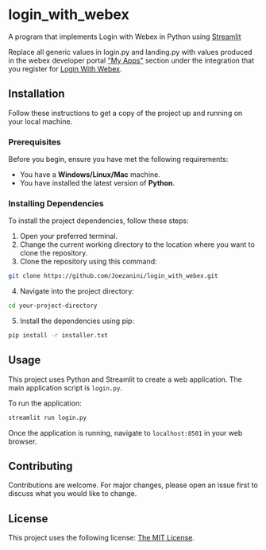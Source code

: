 # login_with_webex
A program that implements Login with Webex in Python using [Streamlit](https://docs.streamlit.io/library/get-started)

Replace all generic values in login.py and landing.py with values produced in the
webex developer portal ["My Apps"](https://developer.webex.com/my-apps) section under the integration that you register for [Login With Webex](https://developer.webex.com/docs/login-with-webex#getting-started). 

## Installation 

Follow these instructions to get a copy of the project up and running on your local machine.

### Prerequisites

Before you begin, ensure you have met the following requirements:

* You have a **Windows/Linux/Mac** machine.
* You have installed the latest version of **Python**.

### Installing Dependencies

To install the project dependencies, follow these steps:

1. Open your preferred terminal.
2. Change the current working directory to the location where you want to clone the repository.
3. Clone the repository using this command:

```bash
git clone https://github.com/Joezanini/login_with_webex.git
```

4. Navigate into the project directory:

```bash
cd your-project-directory
```

5. Install the dependencies using pip:

```bash
pip install -r installer.txt
```

## Usage

This project uses Python and Streamlit to create a web application. The main application script is `login.py`.

To run the application:

```bash
streamlit run login.py
```

Once the application is running, navigate to `localhost:8501` in your web browser.

## Contributing

Contributions are welcome. For major changes, please open an issue first to discuss what you would like to change.

## License

This project uses the following license: [The MIT License](https://opensource.org/license/mit/).
